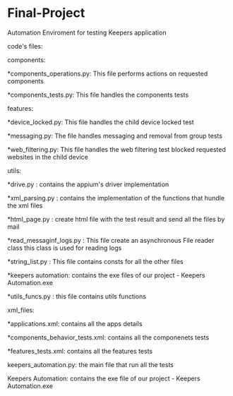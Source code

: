# Final-Project

Automation Enviroment for testing Keepers application


code's files:


components:

*components_operations.py: This file performs actions on requested components

*components_tests.py: This file handles the components tests


features:

*device_locked.py: This file handles the child device locked test

*messaging.py: The file handles messaging and removal from group tests

*web_filtering.py: This file handles the web filtering test blocked requested websites in the child device


utils:

*drive.py : contains the appium's driver implementation

*xml_parsing.py : contains the implementation of the functions that hundle the xml files

*html_page.py : create html file with the test result and send all the files by mail

*read_messaginf_logs.py : This file create an asynchronous File reader class this class is used for reading logs

*string_list.py : This file contains consts for all the other files

*keepers automation: contains the exe files of our project - Keepers Automation.exe

*utils_funcs.py : this file contains utils functions


xml_files:

*applications.xml: contains all the apps details

*components_behavior_tests.xml: contains all the componenets tests

*features_tests.xml: contains all the features tests


keepers_automation.py: the main file that run all the tests



Keepers Automation: contains the exe file of our project - Keepers Automation.exe




